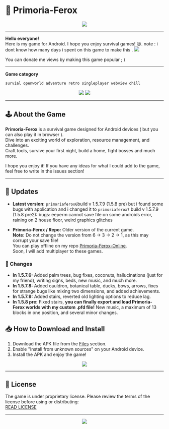 # 🗿 Primoria-Ferox 

<p align="center">
  <a href="https://kashumy.github.io/Primoria-Ferox-Latest">
    <img src="https://img.shields.io/badge/PLAY%20ONLINE%20!-green?style=for-the-badge&logo=gamepad&logoColor=white">
  </a>
</p>

  
---


**Hello everyone!**  
Here is my game for Android. I hope you enjoy survival games! 😉.
note : i dont know how many days i spent on this game to make this .
 <img src="https://img.shields.io/badge/The%20game%20is%20free.%20But%20I%20would%20be%20very%20grateful%20if%20you%20share%20it%20with%20your%20friends%20%3B%29-coral?style=for-the-badge&logo=gamepad&logoColor=white">

You can donate me views by making this game popular ; )
___

**Game category** 
```
survial openworld adventure retro singleplayer webview chill

```
<p align="center">
  <img src="https://img.shields.io/badge/Made%20with-JavaScript-yellow?style=for-the-badge&logo=javascript&logoColor=white">
  <img src="https://img.shields.io/badge/Made%20with-HTML-orange?style=for-the-badge&logo=html5&logoColor=white">
   
</p>

---

## 🕹️ About the Game

**Primoria-Ferox** is a survival game designed for Android devices ( but you can also play it in browser ).  
Dive into an exciting world of exploration, resource management, and challenges.  
Craft tools, survive your first night, build a home, fight bosses and much more.


I hope you enjoy it! If you have any ideas for what I could add to the game, feel free to write in the issues section! 

---

## 🔄 Updates

- **Latest version:** `primoriaferox6`build v 1.5.7.9 (1.5.8 pre)
 but i found some bugs with application and i changed it to `primoriaferox7` build v 1.5.7.9 (1.5.8 pre2): bugs: eeperm cannot save file on some androids error, raining on 2 house floor, weird graphics glitches 

- **Primoria-Ferox / Repo:** Older version of the current game.  
  **Note:** Do not change the version from 6 -> 3 -> 2 -> 1, as this may corrupt your save file!  
  You can play offline on my repo [Primoria-Ferox-Online](https://kashumy.github.io/Primoria-Ferox-Latest).  
  Soon, I will add multiplayer to these games.  
   

### 📜 Changes
- **In 1.5.7.6:** Added palm trees, bug fixes, coconuts, hallucinations (just for my friend), writing signs, beds, new music, and much more.
- **In 1.5.7.8:** Added cauldron, botanical table, ducks, bows, arrows, fixes for strange bugs like mixing two dimensions, and added achievements.
- **In 1.5.7.9:** Added stairs, reverted old lighting options to reduce lag.
- **In 1.5.8 pre:** Fixed stairs, **you can finally export and load Primoria-Ferox worlds with my custom .pfd file!** New music, a maximum of 13 blocks in one position, and several minor changes.

## 📥 How to Download and Install

1. Download the APK file from the [Files](https://github.com/Kashumy/Primoria-Ferox-Download/releases/tag/game) section.
2. Enable "Install from unknown sources" on your Android device.
3. Install the APK and enjoy the game!

<p align="center">
  <a href="https://github.com/Kashumy/Primoria-Ferox-Download/releases/tag/game">
    <img src="https://img.shields.io/badge/Download-Game-aqua?style=for-the-badge">
  </a>
</p>

---

## 📜 License

The game is under proprietary license. Please review the terms of the license before using or distributing:  
[READ LICENSE](https://github.com/Kashumy/Primoria-Ferox-Download/blob/main/LICENSE.txt)

---

<p align="center">
  <a href="https://github.com/Kashumy/Primoria-Ferox-Download/blob/main/LICENSE.txt">
    <img src="https://img.shields.io/badge/READ-LICENSE-blue?style=for-the-badge">
  </a>
</p>
